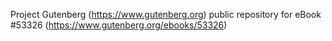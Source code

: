 Project Gutenberg (https://www.gutenberg.org) public repository for
eBook #53326 (https://www.gutenberg.org/ebooks/53326)
